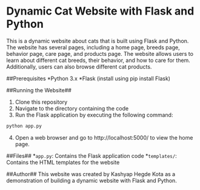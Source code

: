 # Dynamic Cat Website with Flask and Python #
This is a dynamic website about cats that is built using Flask and Python. The website has several pages, including a home page, breeds page, behavior page, care page, and products page. The website allows users to learn about different cat breeds, their behavior, and how to care for them. Additionally, users can also browse different cat products.

##Prerequisites
*Python 3.x
*Flask (install using pip install Flask)

##Running the Website##
1. Clone this repository
2. Navigate to the directory containing the code
3. Run the Flask application by executing the following command:
```python
python app.py
```
4. Open a web browser and go to http://localhost:5000/ to view the home page.

##Files##
*`app.py`: Contains the Flask application code
*`templates/`: Contains the HTML templates for the website

##Author## 
This website was created by Kashyap Hegde Kota as a demonstration of building a dynamic website with Flask and Python.




